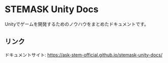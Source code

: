 # STEMASK Unity Docs

Unityでゲームを開発するためのノウハウをまとめたドキュメントです。

## リンク

ドキュメントサイト: https://ask-stem-official.github.io/stemask-unity-docs/